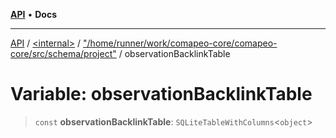 [**API**](../../../../README.md) • **Docs**

***

[API](../../../../README.md) / [\<internal\>](../../../README.md) / ["/home/runner/work/comapeo-core/comapeo-core/src/schema/project"](../README.md) / observationBacklinkTable

# Variable: observationBacklinkTable

> `const` **observationBacklinkTable**: `SQLiteTableWithColumns`\<`object`\>
